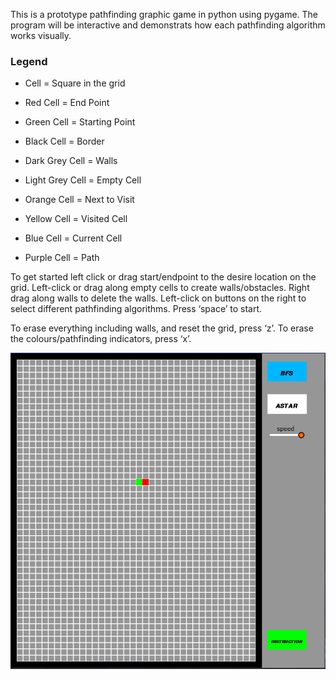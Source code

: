 This is a prototype pathfinding graphic game in python using pygame. The program will be interactive and demonstrats how each pathfinding algorithm works visually.

### Legend

- Cell = Square in the grid
- Red Cell = End Point
- Green Cell = Starting Point
- Black Cell = Border
- Dark Grey Cell = Walls
- Light Grey Cell = Empty Cell

- Orange Cell = Next to Visit
- Yellow Cell = Visited Cell
- Blue Cell = Current Cell
- Purple Cell = Path

To get started left click or drag start/endpoint to the desire location on the grid. Left-click or drag along empty cells to create walls/obstacles. Right drag along walls to delete the walls. Left-click on buttons on the right to select different pathfinding algorithms. Press ‘space’ to start.

To erase everything including walls, and reset the grid, press ‘z’. 
To erase the colours/pathfinding indicators, press ‘x’.

![](game.png)
